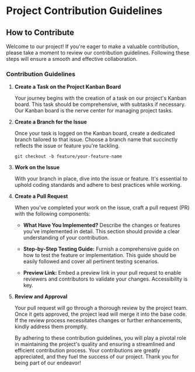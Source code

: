# Project Contribution Guidelines

## How to Contribute

Welcome to our project! If you're eager to make a valuable contribution, please take a moment to review our contribution guidelines. Following these steps will ensure a smooth and effective collaboration.

### Contribution Guidelines

1. **Create a Task on the Project Kanban Board**

   Your journey begins with the creation of a task on our project's Kanban board. This task should be comprehensive, with subtasks if necessary. Our Kanban board is the nerve center for managing project tasks.

2. **Create a Branch for the Issue**

   Once your task is logged on the Kanban board, create a dedicated branch tailored to that issue. Choose a branch name that succinctly reflects the issue or feature you're tackling.

   ```
   git checkout -b feature/your-feature-name
    ```

3. **Work on the Issue**

    With your branch in place, dive into the issue or feature. It's essential to uphold coding standards and adhere to best practices while working.

4. **Create a Pull Request**

    When you've completed your work on the issue, craft a pull request (PR) with the following components:

    - **What Have You Implemented?** Describe the changes or features you've implemented in detail. This section should provide a clear understanding of your contribution.

    - **Step-by-Step Testing Guide:** Furnish a comprehensive guide on how to test the feature or implementation. This guide should be easily followed and cover all pertinent testing scenarios.

    - **Preview Link:** Embed a preview link in your pull request to enable reviewers and contributors to validate your changes. Accessibility is key.

5. **Review and Approval**

    Your pull request will go through a thorough review by the project team. Once it gets approved, the project lead will merge it into the base code. If the review process necessitates changes or further enhancements, kindly address them promptly.
    
    By adhering to these contribution guidelines, you will play a pivotal role in maintaining the project's quality and ensuring a streamlined and efficient contribution process. Your contributions are greatly appreciated, and they fuel the success of our project. Thank you for being part of our endeavor!
    